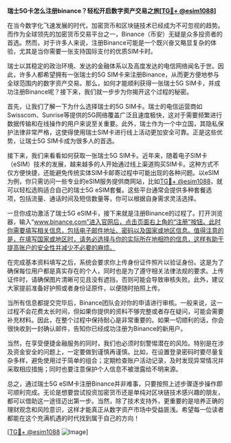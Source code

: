 **瑞士5G卡怎么注册binance？轻松开启数字资产交易之旅[[TG💪+ @esim1088](https://t.me/s/esim1088)]**

在当今数字化飞速发展的时代，加密货币和区块链技术已经成为不可忽视的趋势。而作为全球领先的加密货币交易平台之一，Binance（币安）无疑是众多投资者的首选。然而，对于许多人来说，注册Binance可能是一个既兴奋又略显复杂的体验，尤其是当你需要一张支持国际支付的优质SIM卡时。

瑞士以其稳定的政治环境、发达的金融体系以及高度发达的电信网络闻名于世。因此，许多人都希望拥有一张瑞士的5G SIM卡来注册Binance，从而更方便地参与全球范围内的数字资产交易。那么，如何才能顺利获得一张瑞士5G SIM卡，并成功注册Binance呢？接下来，我们就一步步为你揭开这个过程的秘密。

首先，让我们了解一下为什么选择瑞士的5G SIM卡。瑞士的电信运营商如Swisscom、Sunrise等提供的5G网络覆盖广泛且速度极快，这对于需要频繁进行数据传输和在线操作的用户来说至关重要。此外，瑞士作为一个中立国，其隐私保护法律非常严格，这使得使用瑞士SIM卡进行线上活动更加安全可靠。正是这些优势，让瑞士5G SIM卡成为很多人的首选。

接下来，我们来看看如何获取一张瑞士5G SIM卡。近年来，随着电子SIM卡（eSIM）技术的发展，越来越多的人开始通过线上渠道购买SIM卡。这种方式不仅方便快捷，还能避免传统实体SIM卡邮寄过程中可能出现的各种问题。以eSIM为例，你只需访问一些专业的eSIM服务提供商网站，比如[TG💪+ @esim1088](https://t.me/s/esim1088)，就可以轻松选购适合自己的瑞士5G eSIM套餐。这些平台通常会提供多种套餐选项，包括流量、通话时间及短信数量等，你可以根据自身需求灵活选择。

一旦你成功激活了瑞士5G eSIM卡，接下来就是注册Binance的过程了。打开浏览器，输入“www.binance.com”进入官网后，点击页面右上角的“注册”按钮。此时你需要填写相关信息，包括电子邮件地址、密码以及国家或地区信息。值得注意的是，在填写国家或地区时，请务必选择与你的实际所在地相符的信息，这样有助于提高账户的安全性并减少不必要的麻烦。

在完成基本资料填写之后，系统会要求你上传身份证件照片以验证身份。这是为了确保每位用户都是真实存在的个人，同时也是为了遵守相关法律法规的要求。上传证件时，请确保图片清晰可见且没有遮挡，否则可能会导致审核失败。此外，建议大家提前准备好护照或者身份证原件，以便随时拍照上传。

当所有信息都提交完毕后，Binance团队会对你的申请进行审核。一般来说，这一过程不会花费太长时间，但如果你提供的资料不够完整或者存在疑问，可能会需要补充材料。因此，在整个过程中保持耐心是非常重要的。如果一切顺利的话，你会很快收到一封确认邮件，告知你已经成功注册为Binance的新用户。

当然，在享受便捷金融服务的同时，我们也必须时刻警惕潜在的风险。特别是在涉及资金安全的问题上，一定要做到谨慎再谨慎。比如，在设置登录密码时要尽量复杂多样，避免使用过于简单的组合；定期检查账户活动记录，及时发现异常情况并采取相应措施；同时也要注意保护个人信息不被泄露给不明来源。

总之，通过瑞士5G eSIM卡注册Binance并非难事，只要按照上述步骤逐步操作即可顺利完成。无论是想要尝试投资加密货币还是单纯对区块链技术感兴趣的朋友，都可以借助这一途径迈出第一步。当然，除了技术支持外，更重要的是培养正确的理财观念和风险意识，这样才能真正从数字资产市场中受益匪浅。希望每一位读者都能在这个充满机遇的时代找到属于自己的方向！

[[TG💪+ @esim1088](https://t.me/s/esim1088) ![Image](https://i.postimg.cc/4NQfJmqS/Snipaste-2025-05-13-00-14-12.png)]